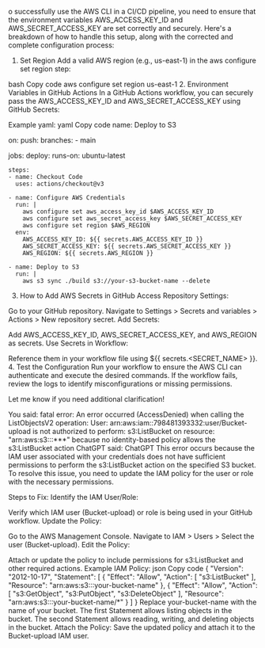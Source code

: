o successfully use the AWS CLI in a CI/CD pipeline, you need to ensure that the environment variables AWS_ACCESS_KEY_ID and AWS_SECRET_ACCESS_KEY are set correctly and securely. Here's a breakdown of how to handle this setup, along with the corrected and complete configuration process:

1. Set Region
Add a valid AWS region (e.g., us-east-1) in the aws configure set region step:

bash
Copy code
aws configure set region us-east-1
2. Environment Variables in GitHub Actions
In a GitHub Actions workflow, you can securely pass the AWS_ACCESS_KEY_ID and AWS_SECRET_ACCESS_KEY using GitHub Secrets:

Example yaml:
yaml
Copy code
name: Deploy to S3

on:
  push:
    branches:
      - main

jobs:
  deploy:
    runs-on: ubuntu-latest

    steps:
    - name: Checkout Code
      uses: actions/checkout@v3

    - name: Configure AWS Credentials
      run: |
        aws configure set aws_access_key_id $AWS_ACCESS_KEY_ID
        aws configure set aws_secret_access_key $AWS_SECRET_ACCESS_KEY
        aws configure set region $AWS_REGION
      env:
        AWS_ACCESS_KEY_ID: ${{ secrets.AWS_ACCESS_KEY_ID }}
        AWS_SECRET_ACCESS_KEY: ${{ secrets.AWS_SECRET_ACCESS_KEY }}
        AWS_REGION: ${{ secrets.AWS_REGION }}

    - name: Deploy to S3
      run: |
        aws s3 sync ./build s3://your-s3-bucket-name --delete
3. How to Add AWS Secrets in GitHub
Access Repository Settings:

Go to your GitHub repository.
Navigate to Settings > Secrets and variables > Actions > New repository secret.
Add Secrets:

Add AWS_ACCESS_KEY_ID, AWS_SECRET_ACCESS_KEY, and AWS_REGION as secrets.
Use Secrets in Workflow:

Reference them in your workflow file using ${{ secrets.<SECRET_NAME> }}.
4. Test the Configuration
Run your workflow to ensure the AWS CLI can authenticate and execute the desired commands. If the workflow fails, review the logs to identify misconfigurations or missing permissions.

Let me know if you need additional clarification!






You said:
fatal error: An error occurred (AccessDenied) when calling the ListObjectsV2 operation: User: arn:aws:iam::798481393332:user/Bucket-upload is not authorized to perform: s3:ListBucket on resource: "arn:aws:s3:::***" because no identity-based policy allows the s3:ListBucket action
ChatGPT said:
ChatGPT
This error occurs because the IAM user associated with your credentials does not have sufficient permissions to perform the s3:ListBucket action on the specified S3 bucket. To resolve this issue, you need to update the IAM policy for the user or role with the necessary permissions.

Steps to Fix:
Identify the IAM User/Role:

Verify which IAM user (Bucket-upload) or role is being used in your GitHub workflow.
Update the Policy:

Go to the AWS Management Console.
Navigate to IAM > Users > Select the user (Bucket-upload).
Edit the Policy:

Attach or update the policy to include permissions for s3:ListBucket and other required actions.
Example IAM Policy:
json
Copy code
{
    "Version": "2012-10-17",
    "Statement": [
        {
            "Effect": "Allow",
            "Action": [
                "s3:ListBucket"
            ],
            "Resource": "arn:aws:s3:::your-bucket-name"
        },
        {
            "Effect": "Allow",
            "Action": [
                "s3:GetObject",
                "s3:PutObject",
                "s3:DeleteObject"
            ],
            "Resource": "arn:aws:s3:::your-bucket-name/*"
        }
    ]
}
Replace your-bucket-name with the name of your bucket.
The first Statement allows listing objects in the bucket.
The second Statement allows reading, writing, and deleting objects in the bucket.
Attach the Policy:
Save the updated policy and attach it to the Bucket-upload IAM user.
